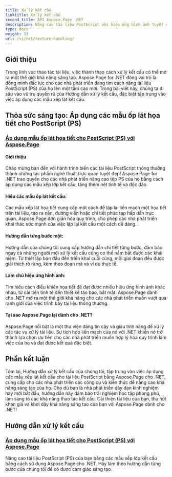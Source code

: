 ```yaml
---
title: Xử lý kết cấu
linktitle: Xử lý kết cấu
second_title: API Aspose.Page .NET
description: Nâng cao tài liệu PostScript với hiệu ứng hình ảnh tuyệt đẹp! Tìm hiểu cách áp dụng các mẫu ốp lát họa tiết bằng Aspose.Page cho .NET với hướng dẫn từng bước của chúng tôi.
type: docs
weight: 33
url: /vi/net/texture-handling/
---
```

## Giới thiệu

Trong lĩnh vực thao tác tài liệu, việc thành thạo cách xử lý kết cấu có thể mở ra một thế giới khả năng sáng tạo. Aspose.Page for .NET đóng vai trò là đồng minh đắc lực cho các nhà phát triển đang tìm cách nâng tài liệu PostScript (PS) của họ lên một tầm cao mới. Trong bài viết này, chúng ta đi sâu vào vũ trụ quyến rũ của Hướng dẫn xử lý kết cấu, đặc biệt tập trung vào việc áp dụng các mẫu xếp lát kết cấu.

## Thỏa sức sáng tạo: Áp dụng các mẫu ốp lát họa tiết cho PostScript (PS)

### [Áp dụng mẫu ốp lát họa tiết cho PostScript (PS) với Aspose.Page](./apply-texture-tiling-pattern-to-postscript-ps/)

#### Giới thiệu
Chào mừng bạn đến với hành trình biến các tài liệu PostScript thông thường thành những tác phẩm nghệ thuật trực quan tuyệt đẹp! Aspose.Page for .NET trao quyền cho các nhà phát triển nâng cao tệp PS của họ bằng cách áp dụng các mẫu xếp lớp kết cấu, tăng thêm nét tinh tế và độc đáo.

#### Hiểu các mẫu ốp lát kết cấu:
Các mẫu xếp lát họa tiết cung cấp một cách để lặp lại liền mạch một họa tiết trên tài liệu, tạo ra nền, đường viền hoặc chi tiết phức tạp hấp dẫn trực quan. Aspose.Page đơn giản hóa quy trình, cho phép các nhà phát triển khai thác sức mạnh của việc lặp lại kết cấu một cách dễ dàng.

#### Hướng dẫn từng bước một:
Hướng dẫn của chúng tôi cung cấp hướng dẫn chi tiết từng bước, đảm bảo ngay cả những người mới xử lý kết cấu cũng có thể nắm bắt được các khái niệm. Từ thiết lập ban đầu đến triển khai cuối cùng, mỗi giai đoạn đều được giải thích rõ ràng, kèm theo đoạn mã và ví dụ thực tế.

#### Làm chủ hiệu ứng hình ảnh:
Tìm hiểu cách điều khiển họa tiết để đạt được nhiều hiệu ứng hình ảnh khác nhau, từ cải tiến tinh tế đến thiết kế táo bạo, bắt mắt. Aspose.Page dành cho .NET mở ra một thế giới khả năng cho các nhà phát triển muốn vượt qua ranh giới của việc trình bày tài liệu thông thường.

#### Tại sao Aspose.Page lại dành cho .NET?
Aspose.Page nổi bật là một thư viện đáng tin cậy và giàu tính năng để xử lý các tác vụ xử lý tài liệu. Sự tích hợp liền mạch của nó với .NET khiến nó trở thành lựa chọn ưu tiên cho các nhà phát triển muốn hợp lý hóa quy trình làm việc của họ và đạt được kết quả đặc biệt.

## Phần kết luận

Tóm lại, Hướng dẫn xử lý kết cấu của chúng tôi, tập trung vào việc áp dụng các mẫu xếp lát kết cấu cho tài liệu PostScript bằng Aspose.Page cho .NET, cung cấp cho các nhà phát triển các công cụ và kiến thức để nâng cao khả năng sáng tạo của họ. Cho dù bạn là nhà phát triển dày dạn kinh nghiệm hay mới bắt đầu, hướng dẫn này đảm bảo trải nghiệm học tập phong phú, làm sáng tỏ các khả năng thao tác kết cấu. Cải thiện tài liệu của bạn, thu hút khán giả và khơi dậy khả năng sáng tạo của bạn với Aspose.Page dành cho .NET!
## Hướng dẫn xử lý kết cấu
### [Áp dụng mẫu ốp lát họa tiết cho PostScript (PS) với Aspose.Page](./apply-texture-tiling-pattern-to-postscript-ps/)
Nâng cao tài liệu PostScript (PS) của bạn bằng các mẫu xếp lớp kết cấu bằng cách sử dụng Aspose.Page cho .NET. Hãy làm theo hướng dẫn từng bước của chúng tôi để có được cảm giác sáng tạo.
